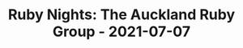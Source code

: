 ---
layout: post
title: 'Ruby Nights: The Auckland Ruby Group - 2021-07-07'
datetime: '2021-07-07T02:00:00-04:00'
name: 'Ruby Nights: The Auckland Ruby Group'
external_url: https://www.meetup.com/aucklandruby/events/278733673/
online_event: false
year_month: 2021-07
---